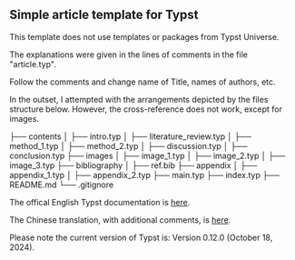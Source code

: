 ## Simple article template for Typst

This template does not use templates or packages from Typst Universe.

The explanations were given in the lines of comments in the file "article.typ". 

Follow the comments and change name of Title, names of authors, etc.

In the outset, I attempted with the arrangements depicted by the files structure below.
However, the cross-reference does not work, except for images.

├── contents
│   ├── intro.typ
│   ├── literature_review.typ
│   ├── method_1.typ
│   ├── method_2.typ
│   ├── discussion.typ
│   ├── conclusion.typ
├── images
│   ├── image_1.typ
│   ├── image_2.typ
│   ├── image_3.typ
├── bibliography
│   ├── ref.bib
├── appendix
│   ├── appendix_1.typ
│   ├── appendix_2.typ
├── main.typ
├── index.typ
├── README.md
└── .gitignore

The offical English Typst documentation is [here](https://typst.app/docs/).

The Chinese translation, with additional comments, is [here](https://typst-doc-cn.github.io/docs/chinese/).

Please note the current version of Typst is: Version 0.12.0 (October 18, 2024).


